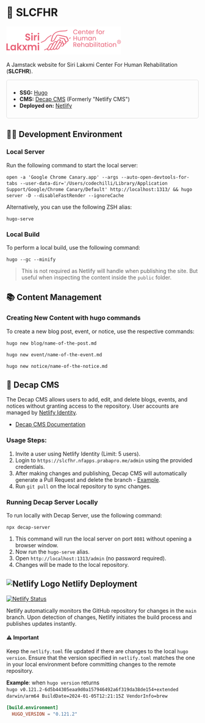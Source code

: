 # 🚀 SLCFHR

<img src="_branding/logo-out/png/logo-transparent-primary-600x150.png" alt="SLCFHR Logo" width="300">

A Jamstack website for Siri Lakxmi Center For Human Rehabilitation (**SLCFHR**).

<div style="border: 1px solid #dddddd; padding: 10px; border-radius: 5px;">

- **SSG:** [Hugo](https://gohugo.io/)
- **CMS:** [Decap CMS](https://decapcms.org/) (Formerly "Netlify CMS")
- **Deployed on:** [Netlify](https://slcfhr.nfapps.prabapro.me)

</div>

## 👨‍💻 Development Environment

### Local Server

Run the following command to start the local server:

```shell
open -a 'Google Chrome Canary.app' --args --auto-open-devtools-for-tabs --user-data-dir='/Users/codechilli/Library/Application Support/Google/Chrome Canary/Default' http://localhost:1313/ && hugo server -D --disableFastRender --ignoreCache
```

Alternatively, you can use the following ZSH alias:

```shell
hugo-serve
```

### Local Build

To perform a local build, use the following command:

```shell
hugo --gc --minify
```

> This is not required as Netlify will handle when publishing the site. But useful when inspecting the content inside the `public` folder.

## 📚 Content Management

### Creating New Content with hugo commands

To create a new blog post, event, or notice, use the respective commands:

```shell
hugo new blog/name-of-the-post.md
```

```shell
hugo new event/name-of-the-event.md
```

```shell
hugo new notice/name-of-the-notice.md
```

## 🧰 Decap CMS

The Decap CMS allows users to add, edit, and delete blogs, events, and notices without granting access to the repository. User accounts are managed by [Netlify Identity](https://docs.netlify.com/security/secure-access-to-sites/identity/).

- [Decap CMS Documentation](https://decapcms.org/docs/hugo/)

### Usage Steps:

1. Invite a user using Netlify Identity (Limit: 5 users).
1. Login to `https://slcfhr.nfapps.prabapro.me/admin` using the provided credentials.
1. After making changes and publishing, Decap CMS will automatically generate a Pull Request and delete the branch - [Example](https://github.com/prabapro/slcfhr-hugo-website/pull/2).
1. Run `git pull` on the local repository to sync changes.

### Running Decap Server Locally

To run locally with Decap Server, use the following command:

```shell
npx decap-server
```

1. This command will run the local server on port `8081` without opening a browser window.
1. Now run the `hugo-serve` alias.
1. Open `http://localhost:1313/admin` (no password required).
1. Changes will be made to the local repository.

## ![Netlify Logo](https://avatars.githubusercontent.com/in/13473?s=24) Netlify Deployment

[![Netlify Status](https://api.netlify.com/api/v1/badges/ff2f1835-13ac-4522-bed8-85cafc34a31e/deploy-status)](https://app.netlify.com/sites/praba-slcfhr/deploys)

Netlify automatically monitors the GitHub repository for changes in the `main` branch. Upon detection of changes, Netlify initiates the build process and publishes updates instantly.

#### ⚠️ Important

Keep the `netlify.toml` file updated if there are changes to the local `hugo version`. Ensure that the version specified in `netlify.toml` matches the one in your local environment before committing changes to the remote repository.

**Example**: when `hugo version` returns<br>
<code>hugo v0.121.2-6d5b44305eaa9d0a157946492a6f319da38de154+extended darwin/arm64 BuildDate=2024-01-05T12:21:15Z VendorInfo=brew</code>

```toml
[build.environment]
  HUGO_VERSION = "0.121.2"
```

